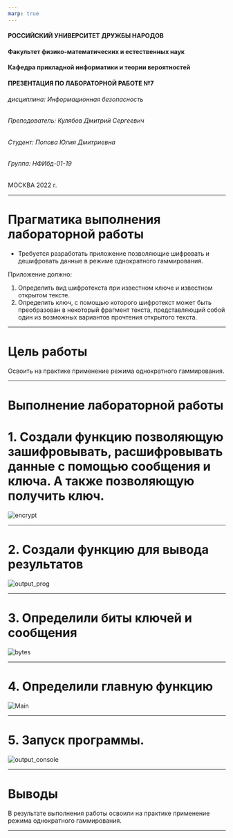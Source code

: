 ```yaml
---
marp: true
---
```


<style>
section.titleslide h6
{
    text-align: right;
}
section.titleslide
{
    text-align: center;
}
</style>

<!-- _class: titleslide -->

#### РОССИЙСКИЙ УНИВЕРСИТЕТ ДРУЖБЫ НАРОДОВ
#### Факультет физико-математических и естественных наук  
#### Кафедра прикладной информатики и теории вероятностей 
#### ПРЕЗЕНТАЦИЯ ПО ЛАБОРАТОРНОЙ РАБОТЕ №7

###### дисциплина: Информационная безопасность
###### Преподователь: Кулябов Дмитрий Сергеевич
###### Студент: Попова Юлия Дмитриевна
###### Группа: НФИбд-01-19
МОСКВА
2022 г.

---

# **Прагматика выполнения лабораторной работы**

- Требуется разработать приложение позволяющие шифровать и дешифровать данные в режиме однократного гаммирования.

Приложение должно:

1. Определить вид шифротекста при известном ключе и известном открытом тексте.
2. Определить ключ, с помощью которого шифротекст может быть преобразован в некоторый фрагмент текста, представляющий собой один из возможных вариантов прочтения открытого текста.

---

# **Цель работы**

Освоить на практике применение режима однократного гаммирования.

---

# **Выполнение лабораторной работы**

# 1. Создали функцию позволяющую зашифровывать, расшифровывать данные с помощью сообщения и ключа. А также позволяющую получить ключ.

![encrypt](Img/1.png "encrypt")

---

# 2. Cоздали функцию для вывода результатов

![output_prog](Img/2.png)

---

# 3. Определили биты ключей и сообщения

![bytes](Img/3.png)

---

# 4. Определили главную функцию 

![Main](Img/4.png)

---

# 5. Запуск программы.

![output_console](Img/5.png "output in console")

---

# Выводы

В результате выполнения работы освоили на практике применение режима однократного гаммирования.

---